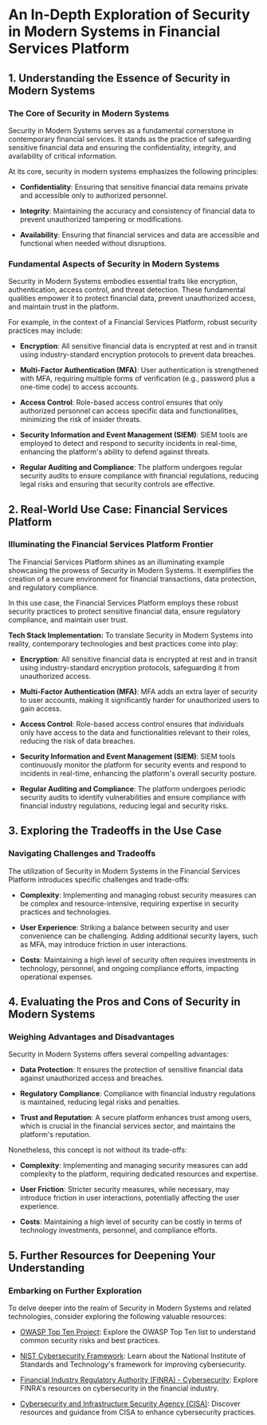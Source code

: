 # An In-Depth Exploration of Security in Modern Systems in Financial Services Platform

## 1. Understanding the Essence of Security in Modern Systems

### The Core of Security in Modern Systems
Security in Modern Systems serves as a fundamental cornerstone in contemporary financial services. It stands as the practice of safeguarding sensitive financial data and ensuring the confidentiality, integrity, and availability of critical information.

At its core, security in modern systems emphasizes the following principles:

- **Confidentiality**: Ensuring that sensitive financial data remains private and accessible only to authorized personnel.

- **Integrity**: Maintaining the accuracy and consistency of financial data to prevent unauthorized tampering or modifications.

- **Availability**: Ensuring that financial services and data are accessible and functional when needed without disruptions.

### Fundamental Aspects of Security in Modern Systems
Security in Modern Systems embodies essential traits like encryption, authentication, access control, and threat detection. These fundamental qualities empower it to protect financial data, prevent unauthorized access, and maintain trust in the platform.

For example, in the context of a Financial Services Platform, robust security practices may include:

- **Encryption**: All sensitive financial data is encrypted at rest and in transit using industry-standard encryption protocols to prevent data breaches.

- **Multi-Factor Authentication (MFA)**: User authentication is strengthened with MFA, requiring multiple forms of verification (e.g., password plus a one-time code) to access accounts.

- **Access Control**: Role-based access control ensures that only authorized personnel can access specific data and functionalities, minimizing the risk of insider threats.

- **Security Information and Event Management (SIEM)**: SIEM tools are employed to detect and respond to security incidents in real-time, enhancing the platform's ability to defend against threats.

- **Regular Auditing and Compliance**: The platform undergoes regular security audits to ensure compliance with financial regulations, reducing legal risks and ensuring that security controls are effective.

## 2. Real-World Use Case: Financial Services Platform

### Illuminating the Financial Services Platform Frontier
The Financial Services Platform shines as an illuminating example showcasing the prowess of Security in Modern Systems. It exemplifies the creation of a secure environment for financial transactions, data protection, and regulatory compliance.

In this use case, the Financial Services Platform employs these robust security practices to protect sensitive financial data, ensure regulatory compliance, and maintain user trust.

**Tech Stack Implementation:**
To translate Security in Modern Systems into reality, contemporary technologies and best practices come into play:

- **Encryption**: All sensitive financial data is encrypted at rest and in transit using industry-standard encryption protocols, safeguarding it from unauthorized access.

- **Multi-Factor Authentication (MFA)**: MFA adds an extra layer of security to user accounts, making it significantly harder for unauthorized users to gain access.

- **Access Control**: Role-based access control ensures that individuals only have access to the data and functionalities relevant to their roles, reducing the risk of data breaches.

- **Security Information and Event Management (SIEM)**: SIEM tools continuously monitor the platform for security events and respond to incidents in real-time, enhancing the platform's overall security posture.

- **Regular Auditing and Compliance**: The platform undergoes periodic security audits to identify vulnerabilities and ensure compliance with financial industry regulations, reducing legal and security risks.

## 3. Exploring the Tradeoffs in the Use Case

### Navigating Challenges and Tradeoffs
The utilization of Security in Modern Systems in the Financial Services Platform introduces specific challenges and trade-offs:

- **Complexity**: Implementing and managing robust security measures can be complex and resource-intensive, requiring expertise in security practices and technologies.

- **User Experience**: Striking a balance between security and user convenience can be challenging. Adding additional security layers, such as MFA, may introduce friction in user interactions.

- **Costs**: Maintaining a high level of security often requires investments in technology, personnel, and ongoing compliance efforts, impacting operational expenses.

## 4. Evaluating the Pros and Cons of Security in Modern Systems

### Weighing Advantages and Disadvantages
Security in Modern Systems offers several compelling advantages:

- **Data Protection**: It ensures the protection of sensitive financial data against unauthorized access and breaches.

- **Regulatory Compliance**: Compliance with financial industry regulations is maintained, reducing legal risks and penalties.

- **Trust and Reputation**: A secure platform enhances trust among users, which is crucial in the financial services sector, and maintains the platform's reputation.

Nonetheless, this concept is not without its trade-offs:

- **Complexity**: Implementing and managing security measures can add complexity to the platform, requiring dedicated resources and expertise.

- **User Friction**: Stricter security measures, while necessary, may introduce friction in user interactions, potentially affecting the user experience.

- **Costs**: Maintaining a high level of security can be costly in terms of technology investments, personnel, and compliance efforts.

## 5. Further Resources for Deepening Your Understanding

### Embarking on Further Exploration
To delve deeper into the realm of Security in Modern Systems and related technologies, consider exploring the following valuable resources:

- [OWASP Top Ten Project](https://owasp.org/www-project-top-ten/): Explore the OWASP Top Ten list to understand common security risks and best practices.

- [NIST Cybersecurity Framework](https://www.nist.gov/cybersecurity-framework): Learn about the National Institute of Standards and Technology's framework for improving cybersecurity.

- [Financial Industry Regulatory Authority (FINRA) - Cybersecurity](https://www.finra.org/rules-guidance/key-topics/cybersecurity): Explore FINRA's resources on cybersecurity in the financial industry.

- [Cybersecurity and Infrastructure Security Agency (CISA)](https://www.cisa.gov/cybersecurity): Discover resources and guidance from CISA to enhance cybersecurity practices.
